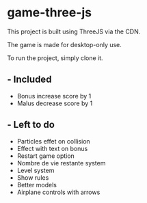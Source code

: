 # game-three-js

This project is built using ThreeJS via the CDN. 

The game is made for desktop-only use.

To run the project, simply clone it.

## - Included

- Bonus increase score by 1
- Malus decrease score by 1

## - Left to do

- Particles effet on collision
- Effect with text on bonus
- Restart game option
- Nombre de vie restante system
- Level system
- Show rules
- Better models
- Airplane controls with arrows